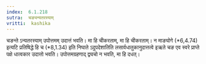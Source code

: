 ```yaml
---
index:  6.1.218
sutra:  चङ्यन्यतरस्याम्
vritti:  kashika 
---
```


चङन्ते ऽन्यतरस्याम् उपोत्तमम् उदात्तं भवति। मा हि चीकरताम्, मा हि चीकरताम्। न माङ्योगे (*6,4.74) इत्यटि प्रतिषिद्धे हि च (*8,1.34) इति निघाते ऽदुपदेशातिति लसार्वधातुकानुदात्तत्वे इऋते चङ एव स्वरे प्राप्ते पक्षे धात्वकार उदात्तो भवति। उपोत्तमग्रहणाद् द्व्यचो न भवति, मा हि दधत्।

